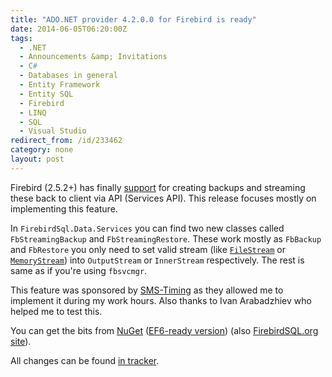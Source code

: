 ```yaml
---
title: "ADO.NET provider 4.2.0.0 for Firebird is ready"
date: 2014-06-05T06:20:00Z
tags:
  - .NET
  - Announcements &amp; Invitations
  - C#
  - Databases in general
  - Entity Framework
  - Entity SQL
  - Firebird
  - LINQ
  - SQL
  - Visual Studio
redirect_from: /id/233462
category: none
layout: post
---
```

Firebird (2.5.2+) has finally [support][6] for creating backups and streaming these back to client via API (Services API). This release focuses mostly on implementing this feature. 

<!-- excerpt -->

In `FirebirdSql.Data.Services` you can find two new classes called `FbStreamingBackup` and `FbStreamingRestore`. These work mostly as `FbBackup` and `FbRestore` you only need to set valid stream (like [`FileStream`][7] or [`MemoryStream`][8]) into `OutputStream` or `InnerStream` respectively. The rest is same as if you're using `fbsvcmgr`.

This feature was sponsored by [SMS-Timing][9] as they allowed me to implement it during my work hours. Also thanks to Ivan Arabadzhiev who helped me to test this.  

You can get the bits from [NuGet][1] ([EF6-ready version][2]) (also [FirebirdSQL.org site][3]).

All changes can be found [in tracker][5].

[1]: http://www.nuget.org/packages/FirebirdSql.Data.FirebirdClient/
[2]: http://www.nuget.org/packages/FirebirdSql.Data.FirebirdClient-EF6/
[3]: http://www.firebirdsql.org/en/net-provider/
[5]: http://tracker.firebirdsql.org/secure/ReleaseNote.jspa?projectId=10003&styleName=Text&version=10587
[6]: http://tracker.firebirdsql.org/browse/CORE-2666
[7]: http://msdn.microsoft.com/en-us/library/vstudio/system.io.filestream
[8]: http://msdn.microsoft.com/en-us/library/system.io.memorystream.aspx
[9]: http://www.sms-timing.com/